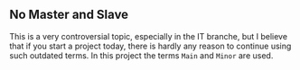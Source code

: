 ## No Master and Slave
This is a very controversial topic, especially in the IT branche, but I believe that if
you start a project today, there is hardly any reason to continue using such outdated terms.
In this project the terms `Main` and `Minor` are used.